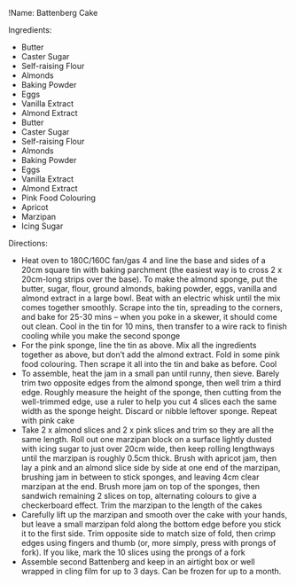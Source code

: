 !Name: Battenberg Cake

Ingredients:
- Butter
- Caster Sugar
- Self-raising Flour
- Almonds
- Baking Powder
- Eggs
- Vanilla Extract
- Almond Extract
- Butter
- Caster Sugar
- Self-raising Flour
- Almonds
- Baking Powder
- Eggs
- Vanilla Extract
- Almond Extract
- Pink Food Colouring
- Apricot
- Marzipan
- Icing Sugar

Directions:
- Heat oven to 180C/160C fan/gas 4 and line the base and sides of a 20cm square tin with baking parchment (the easiest way is to cross 2 x 20cm-long strips over the base). To make the almond sponge, put the butter, sugar, flour, ground almonds, baking powder, eggs, vanilla and almond extract in a large bowl. Beat with an electric whisk until the mix comes together smoothly. Scrape into the tin, spreading to the corners, and bake for 25-30 mins – when you poke in a skewer, it should come out clean. Cool in the tin for 10 mins, then transfer to a wire rack to finish cooling while you make the second sponge
- For the pink sponge, line the tin as above. Mix all the ingredients together as above, but don’t add the almond extract. Fold in some pink food colouring. Then scrape it all into the tin and bake as before. Cool
- To assemble, heat the jam in a small pan until runny, then sieve. Barely trim two opposite edges from the almond sponge, then well trim a third edge. Roughly measure the height of the sponge, then cutting from the well-trimmed edge, use a ruler to help you cut 4 slices each the same width as the sponge height. Discard or nibble leftover sponge. Repeat with pink cake
- Take 2 x almond slices and 2 x pink slices and trim so they are all the same length. Roll out one marzipan block on a surface lightly dusted with icing sugar to just over 20cm wide, then keep rolling lengthways until the marzipan is roughly 0.5cm thick. Brush with apricot jam, then lay a pink and an almond slice side by side at one end of the marzipan, brushing jam in between to stick sponges, and leaving 4cm clear marzipan at the end. Brush more jam on top of the sponges, then sandwich remaining 2 slices on top, alternating colours to give a checkerboard effect. Trim the marzipan to the length of the cakes
- Carefully lift up the marzipan and smooth over the cake with your hands, but leave a small marzipan fold along the bottom edge before you stick it to the first side. Trim opposite side to match size of fold, then crimp edges using fingers and thumb (or, more simply, press with prongs of fork). If you like, mark the 10 slices using the prongs of a fork
- Assemble second Battenberg and keep in an airtight box or well wrapped in cling film for up to 3 days. Can be frozen for up to a month.
